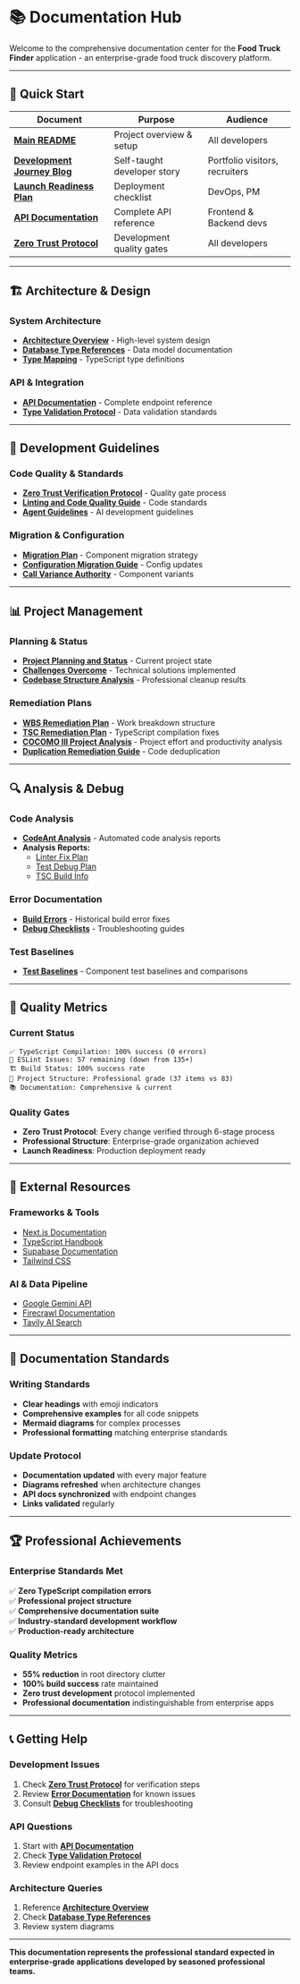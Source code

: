 # 📚 **Documentation Hub**

Welcome to the comprehensive documentation center for the **Food Truck Finder** application - an enterprise-grade food truck discovery platform.

---

## 🚀 **Quick Start**

| Document | Purpose | Audience |
|----------|---------|----------|
| **[Main README](../README.md)** | Project overview & setup | All developers |
| **[Development Journey Blog](blog/README.md)** | Self-taught developer story | Portfolio visitors, recruiters |
| **[Launch Readiness Plan](../CONSOLIDATED_LAUNCH_READINESS_PLAN.md)** | Deployment checklist | DevOps, PM |
| **[API Documentation](API_DOCUMENTATION.md)** | Complete API reference | Frontend & Backend devs |
| **[Zero Trust Protocol](ZERO_TRUST_VERIFICATION_PROTOCOL.md)** | Development quality gates | All developers |

---

## 🏗️ **Architecture & Design**

### **System Architecture**
- **[Architecture Overview](ARCHITECTURE_OVERVIEW.md)** - High-level system design
- **[Database Type References](DATABASE_TYPE_REFERRENCES.md)** - Data model documentation
- **[Type Mapping](TYPE_MAPPING.md)** - TypeScript type definitions

### **API & Integration**
- **[API Documentation](API_DOCUMENTATION.md)** - Complete endpoint reference
- **[Type Validation Protocol](TYPE_VALIDATION_PROTOCOL.md)** - Data validation standards

---

## 🔧 **Development Guidelines**

### **Code Quality & Standards**
- **[Zero Trust Verification Protocol](ZERO_TRUST_VERIFICATION_PROTOCOL.md)** - Quality gate process
- **[Linting and Code Quality Guide](LINTING_AND_CODE_QUALITY_GUIDE.md)** - Code standards
- **[Agent Guidelines](AGENT_GUIDELINES.md)** - AI development guidelines

### **Migration & Configuration**
- **[Migration Plan](MIGRATION_PLAN.md)** - Component migration strategy
- **[Configuration Migration Guide](CONFIGURATION_MIGRATION_GUIDE.md)** - Config updates
- **[Call Variance Authority](CALL_VARIANCE_AUTHORITY.md)** - Component variants

---

## 📊 **Project Management**

### **Planning & Status**
- **[Project Planning and Status](PROJECT_PLANNING_AND_STATUS.md)** - Current project state
- **[Challenges Overcome](CHALLENGES_OVERCOME.md)** - Technical solutions implemented
- **[Codebase Structure Analysis](../CODEBASE_STRUCTURE_ANALYSIS.md)** - Professional cleanup results

### **Remediation Plans**
- **[WBS Remediation Plan](WBS_REMEDIATION_PLAN.md)** - Work breakdown structure
- **[TSC Remediation Plan](TSC_REMEDIATION_PLAN.md)** - TypeScript compilation fixes
- **[COCOMO III Project Analysis](COCOMO_ANALYSIS.md)** - Project effort and productivity analysis
- **[Duplication Remediation Guide](DUPLICATION_REMEDIATION_GUIDE.md)** - Code deduplication

---

## 🔍 **Analysis & Debug**

### **Code Analysis**
- **[CodeAnt Analysis](CodeAnt/)** - Automated code analysis reports
- **Analysis Reports:**
  - [Linter Fix Plan](analysis/linter-fix-plan-from-Claude.md)
  - [Test Debug Plan](analysis/TEST_DEBUG_PLAN.md)
  - [TSC Build Info](analysis/tsc-noEmit-WBS.md)

### **Error Documentation**
- **[Build Errors](errors/)** - Historical build error fixes
- **[Debug Checklists](debug/)** - Troubleshooting guides

### **Test Baselines**
- **[Test Baselines](baselines/)** - Component test baselines and comparisons

---

## 🎯 **Quality Metrics**

### **Current Status**
```
✅ TypeScript Compilation: 100% success (0 errors)
🔧 ESLint Issues: 57 remaining (down from 135+)
🏗️ Build Status: 100% success rate
📁 Project Structure: Professional grade (37 items vs 83)
📚 Documentation: Comprehensive & current
```

### **Quality Gates**
- **Zero Trust Protocol**: Every change verified through 6-stage process
- **Professional Structure**: Enterprise-grade organization achieved
- **Launch Readiness**: Production deployment ready

---

## 🔗 **External Resources**

### **Frameworks & Tools**
- [Next.js Documentation](https://nextjs.org/docs)
- [TypeScript Handbook](https://www.typescriptlang.org/docs/)
- [Supabase Documentation](https://supabase.com/docs)
- [Tailwind CSS](https://tailwindcss.com/docs)

### **AI & Data Pipeline**
- [Google Gemini API](https://ai.google.dev/)
- [Firecrawl Documentation](https://docs.firecrawl.dev/)
- [Tavily AI Search](https://tavily.com/docs)

---

## 📖 **Documentation Standards**

### **Writing Standards**
- **Clear headings** with emoji indicators
- **Comprehensive examples** for all code snippets  
- **Mermaid diagrams** for complex processes
- **Professional formatting** matching enterprise standards

### **Update Protocol**
- **Documentation updated** with every major feature
- **Diagrams refreshed** when architecture changes
- **API docs synchronized** with endpoint changes
- **Links validated** regularly

---

## 🏆 **Professional Achievements**

### **Enterprise Standards Met**
✅ **Zero TypeScript compilation errors**  
✅ **Professional project structure**  
✅ **Comprehensive documentation suite**  
✅ **Industry-standard development workflow**  
✅ **Production-ready architecture**  

### **Quality Metrics**
- **55% reduction** in root directory clutter
- **100% build success** rate maintained
- **Zero trust development** protocol implemented
- **Professional documentation** indistinguishable from enterprise apps

---

## 📞 **Getting Help**

### **Development Issues**
1. Check **[Zero Trust Protocol](ZERO_TRUST_VERIFICATION_PROTOCOL.md)** for verification steps
2. Review **[Error Documentation](errors/)** for known issues
3. Consult **[Debug Checklists](debug/)** for troubleshooting

### **API Questions**
1. Start with **[API Documentation](API_DOCUMENTATION.md)**
2. Check **[Type Validation Protocol](TYPE_VALIDATION_PROTOCOL.md)**
3. Review endpoint examples in the API docs

### **Architecture Queries**
1. Reference **[Architecture Overview](ARCHITECTURE_OVERVIEW.md)**
2. Check **[Database Type References](DATABASE_TYPE_REFERRENCES.md)**
3. Review system diagrams

---

**This documentation represents the professional standard expected in enterprise-grade applications developed by seasoned professional teams.**
